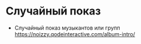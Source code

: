 # Случайный показ
 - Cлучайный показ музыкантов или групп https://noizzy.qodeinteractive.com/album-intro/